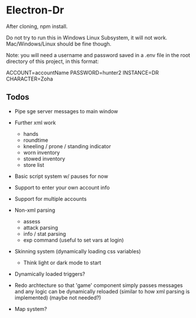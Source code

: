 # Electron-Dr

After cloning, npm install.

Do not try to run this in Windows Linux Subsystem, it will not work. Mac/Windows/Linux should be fine though.

Note: you will need a username and password saved in a .env file in the root directory of this project, in this format:

ACCOUNT=accountName
PASSWORD=hunter2
INSTANCE=DR
CHARACTER=Zoha

## Todos

- Pipe sge server messages to main window

- Further xml work
  - hands
  - roundtime
  - kneeling / prone / standing indicator
  - worn inventory
  - stowed inventory
  - store list

- Basic script system w/ pauses for now

- Support to enter your own account info
- Support for multiple accounts

- Non-xml parsing
  - assess
  - attack parsing
  - info / stat parsing
  - exp command (useful to set vars at login)

- Skinning system (dynamically loading css variables)
  - Think light or dark mode to start

- Dynamically loaded triggers?

- Redo archtecture so that 'game' component simply passes messages and any logic can be dynamically reloaded (similar to how xml parsing is implemented) (maybe not needed?)

- Map system?